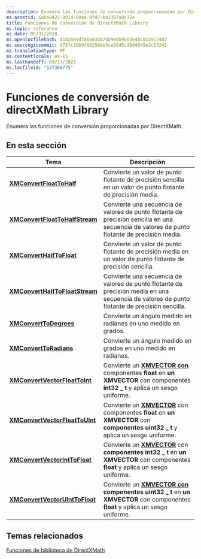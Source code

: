 ```yaml
---
description: Enumera las funciones de conversión proporcionadas por DirectXMath.
ms.assetid: 6a0a8422-991d-00aa-0fd7-b41387adc72e
title: Funciones de conversión de directXMath Library
ms.topic: reference
ms.date: 05/31/2018
ms.openlocfilehash: d182089d766043d47459e859503e48c0c59c2407
ms.sourcegitcommit: d75fc10b9f0825bbe5ce5045c90d4045e3c53243
ms.translationtype: MT
ms.contentlocale: es-ES
ms.lasthandoff: 09/13/2021
ms.locfileid: "127360775"
---
```

# <a name="directxmath-library-conversion-functions"></a>Funciones de conversión de directXMath Library

Enumera las funciones de conversión proporcionadas por DirectXMath.

## <a name="in-this-section"></a>En esta sección



| Tema                                                                       | Descripción                                                                                                                                                          |
|-----------------------------------------------------------------------------|----------------------------------------------------------------------------------------------------------------------------------------------------------------------|
| [**XMConvertFloatToHalf**](/windows/win32/api/directxpackedvector/nf-directxpackedvector-xmconvertfloattohalf)<br/>             | Convierte un valor de punto flotante de precisión sencilla en un valor de punto flotante de precisión media.<br/>                                                                |
| [**XMConvertFloatToHalfStream**](/windows/win32/api/directxpackedvector/nf-directxpackedvector-xmconvertfloattohalfstream)<br/> | Convierte una secuencia de valores de punto flotante de precisión sencilla en una secuencia de valores de punto flotante de precisión media.<br/>                                          |
| [**XMConvertHalfToFloat**](/windows/win32/api/directxpackedvector/nf-directxpackedvector-xmconverthalftofloat)<br/>             | Convierte un valor de punto flotante de precisión media en un valor de punto flotante de precisión sencilla.<br/>                                                                |
| [**XMConvertHalfToFloatStream**](/windows/win32/api/directxpackedvector/nf-directxpackedvector-xmconverthalftofloatstream)<br/> | Convierte una secuencia de valores de punto flotante de precisión media en una secuencia de valores de punto flotante de precisión sencilla.<br/>                                          |
| [**XMConvertToDegrees**](/windows/desktop/api/DirectXMath/nf-directxmath-xmconverttodegrees)<br/>                 | Convierte un ángulo medido en radianes en uno medido en grados.<br/>                                                                                       |
| [**XMConvertToRadians**](/windows/desktop/api/DirectXMath/nf-directxmath-xmconverttoradians)<br/>                 | Convierte un ángulo medido en grados en uno medido en radianes.<br/>                                                                                       |
| [**XMConvertVectorFloatToInt**](/windows/win32/api/directxmath/nf-directxmath-xmconvertvectorfloattoint)<br/>   | Convierte un [**XMVECTOR con**](xmvector-data-type.md) componentes **float** en **un XMVECTOR** con componentes **int32 \_ t** y aplica un sesgo uniforme.<br/>  |
| [**XMConvertVectorFloatToUInt**](/windows/win32/api/directxmath/nf-directxmath-xmconvertvectorfloattouint)<br/> | Convierte un [**XMVECTOR**](xmvector-data-type.md) con componentes **float** en **un XMVECTOR** con **componentes uint32 \_ t** y aplica un sesgo uniforme.<br/> |
| [**XMConvertVectorIntToFloat**](/windows/win32/api/directxmath/nf-directxmath-xmconvertvectorinttofloat)<br/>   | Convierte un [**XMVECTOR**](xmvector-data-type.md) con **componentes int32 \_ t** en **un XMVECTOR** con componentes **float** y aplica un sesgo uniforme.<br/>  |
| [**XMConvertVectorUIntToFloat**](/windows/win32/api/directxmath/nf-directxmath-xmconvertvectoruinttofloat)<br/> | Convierte un [**XMVECTOR con**](xmvector-data-type.md) **componentes uint32 \_ t** en **un XMVECTOR** con componentes **float** y aplica un sesgo uniforme.<br/> |



 

## <a name="related-topics"></a>Temas relacionados

<dl> <dt>

[Funciones de biblioteca de DirectXMath](ovw-xnamath-reference-functions.md)
</dt> </dl>

 

 
